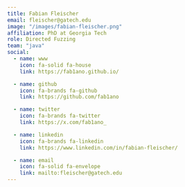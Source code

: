```yaml
---
title: Fabian Fleischer
email: fleischer@gatech.edu
image: "/images/fabian-fleischer.png"
affiliation: PhD at Georgia Tech
role: Directed Fuzzing
team: "java"
social:
  - name: www
    icon: fa-solid fa-house
    link: https://fab1ano.github.io/

  - name: github
    icon: fa-brands fa-github
    link: https://github.com/fab1ano

  - name: twitter
    icon: fa-brands fa-twitter
    link: https://x.com/fab1ano_

  - name: linkedin
    icon: fa-brands fa-linkedin
    link: https://www.linkedin.com/in/fabian-fleischer/

  - name: email
    icon: fa-solid fa-envelope
    link: mailto:fleischer@gatech.edu
---
```

